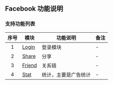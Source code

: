 ## Facebook 功能说明

### 支持功能列表

| 序号 | 模块 | 功能说明 | 备注 |
| :--: | -- | ------- | --- |
| 1 | [Login](Facebook/login.md) | 登录模块 | - |
| 2 | [Share](Facebook/share.md) | 分享 | - |
| 3 | [Friend](Facebook/friend.md) | 关系链 | - |
| 4 | [Stat](Facebook/stat.md) | 统计，主要是广告统计 | - |

